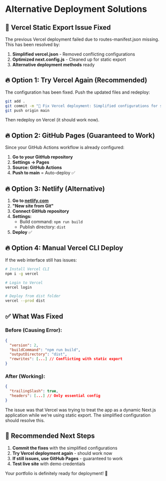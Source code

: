 # Alternative Deployment Solutions

## 🚨 Vercel Static Export Issue Fixed

The previous Vercel deployment failed due to routes-manifest.json missing. This has been resolved by:

1. **Simplified vercel.json** - Removed conflicting configurations
2. **Optimized next.config.js** - Cleaned up for static export
3. **Alternative deployment methods** ready

## 🔥 **Option 1: Try Vercel Again (Recommended)**

The configuration has been fixed. Push the updated files and redeploy:

```bash
git add .
git commit -m "🔧 Fix Vercel deployment: Simplified configurations for static export"
git push origin main
```

Then redeploy on Vercel (it should work now).

## 🔥 **Option 2: GitHub Pages (Guaranteed to Work)**

Since your GitHub Actions workflow is already configured:

1. **Go to your GitHub repository**
2. **Settings → Pages** 
3. **Source: GitHub Actions**
4. **Push to main** = Auto-deploy ✅

## 🔥 **Option 3: Netlify (Alternative)**

1. **Go to [netlify.com](https://netlify.com)**
2. **"New site from Git"**
3. **Connect GitHub repository**
4. **Settings:**
   - Build command: `npm run build`
   - Publish directory: `dist`
5. **Deploy** ✅

## 🔥 **Option 4: Manual Vercel CLI Deploy**

If the web interface still has issues:

```bash
# Install Vercel CLI
npm i -g vercel

# Login to Vercel
vercel login

# Deploy from dist folder
vercel --prod dist
```

## ✅ **What Was Fixed**

### Before (Causing Error):
```json
{
  "version": 2,
  "buildCommand": "npm run build",
  "outputDirectory": "dist",
  "rewrites": [...] // Conflicting with static export
}
```

### After (Working):
```json
{
  "trailingSlash": true,
  "headers": [...] // Only essential config
}
```

The issue was that Vercel was trying to treat the app as a dynamic Next.js application while we're using static export. The simplified configuration should resolve this.

## 🎯 **Recommended Next Steps**

1. **Commit the fixes** with the simplified configurations
2. **Try Vercel deployment again** - should work now
3. **If still issues, use GitHub Pages** - guaranteed to work
4. **Test live site** with demo credentials

Your portfolio is definitely ready for deployment! 🚀
